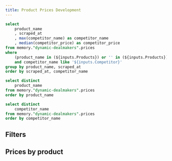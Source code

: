 ```yaml
---
title: Product Prices Development
---
```


<!-- aggregated -->
```sql prices
select 
    product_name
    , scraped_at
    , max(competitor_name) as competitor_name
    , median(competitor_price) as competitor_price
from memory."dynamic-dealmakers".prices
where
    (product_name in (${inputs.Products}) or '' in (${inputs.Products}))
    and competitor_name like '${inputs.Competitor}'
group by product_name, scraped_at
order by scraped_at, competitor_name
```


<!-- filters -->
```sql products
select distinct
    product_name
from memory."dynamic-dealmakers".prices
order by product_name
```

```sql competitors
select distinct
    competitor_name
from memory."dynamic-dealmakers".prices
order by competitor_name
```


## Filters 

<Multiselect
    data={products}
    name=Products
    value=product_name
    label=product_name
    title="Selecteer een product_name"
    />

<Dropdown
    data={competitors}
    name=Competitor
    value=competitor_name
    title="Select a competitor"
    >
    <DropdownOption valueLabel="All" value="%" />
</Dropdown>


## Prices by product

<LineChart 
    data={prices}
    x=scraped_at
    y=competitor_price 
    series=product_name
    type=grouped
/>

<DataTable data={prices} search=true>
    <Column id="product_name" title="product_name" />
    <Column id="competitor_price" title="competitor_price" />
    <Column id="competitor_name" title="competitor_name" />
    <Column id="scraped_at" title="scraped_at" />
</DataTable>

